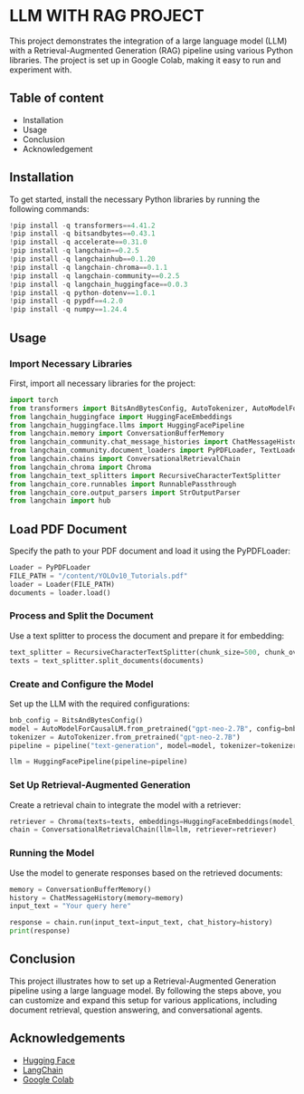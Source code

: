 # LLM WITH RAG PROJECT
This project demonstrates the integration of a large language model (LLM) with a Retrieval-Augmented Generation (RAG) pipeline using various Python libraries. The project is set up in Google Colab, making it easy to run and experiment with.
## Table of content

- Installation
- Usage
- Conclusion
- Acknowledgement

## Installation
To get started, install the necessary Python libraries by running the following commands:
```python
!pip install -q transformers==4.41.2
!pip install -q bitsandbytes==0.43.1
!pip install -q accelerate==0.31.0
!pip install -q langchain==0.2.5
!pip install -q langchainhub==0.1.20
!pip install -q langchain-chroma==0.1.1
!pip install -q langchain-community==0.2.5
!pip install -q langchain_huggingface==0.0.3
!pip install -q python-dotenv==1.0.1
!pip install -q pypdf==4.2.0
!pip install -q numpy==1.24.4
``` 

## Usage

### Import Necessary Libraries
First, import all necessary libraries for the project:
```python
import torch
from transformers import BitsAndBytesConfig, AutoTokenizer, AutoModelForCausalLM, pipeline
from langchain_huggingface import HuggingFaceEmbeddings
from langchain_huggingface.llms import HuggingFacePipeline
from langchain.memory import ConversationBufferMemory
from langchain_community.chat_message_histories import ChatMessageHistory
from langchain_community.document_loaders import PyPDFLoader, TextLoader
from langchain.chains import ConversationalRetrievalChain
from langchain_chroma import Chroma
from langchain_text_splitters import RecursiveCharacterTextSplitter
from langchain_core.runnables import RunnablePassthrough
from langchain_core.output_parsers import StrOutputParser
from langchain import hub
```

## Load PDF Document
Specify the path to your PDF document and load it using the PyPDFLoader:
```python
Loader = PyPDFLoader
FILE_PATH = "/content/YOLOv10_Tutorials.pdf"
loader = Loader(FILE_PATH)
documents = loader.load()
```

### Process and Split the Document
Use a text splitter to process the document and prepare it for embedding:
```python
text_splitter = RecursiveCharacterTextSplitter(chunk_size=500, chunk_overlap=50)
texts = text_splitter.split_documents(documents)
```

### Create and Configure the Model
Set up the LLM with the required configurations:
```python
bnb_config = BitsAndBytesConfig()
model = AutoModelForCausalLM.from_pretrained("gpt-neo-2.7B", config=bnb_config)
tokenizer = AutoTokenizer.from_pretrained("gpt-neo-2.7B")
pipeline = pipeline("text-generation", model=model, tokenizer=tokenizer)

llm = HuggingFacePipeline(pipeline=pipeline)
```

### Set Up Retrieval-Augmented Generation
Create a retrieval chain to integrate the model with a retriever:
```python
retriever = Chroma(texts=texts, embeddings=HuggingFaceEmbeddings(model_name="sentence-transformers/all-MiniLM-L6-v2"))
chain = ConversationalRetrievalChain(llm=llm, retriever=retriever)
```

### Running the Model
Use the model to generate responses based on the retrieved documents:
```python
memory = ConversationBufferMemory()
history = ChatMessageHistory(memory=memory)
input_text = "Your query here"

response = chain.run(input_text=input_text, chat_history=history)
print(response)
```

## Conclusion
This project illustrates how to set up a Retrieval-Augmented Generation pipeline using a large language model. By following the steps above, you can customize and expand this setup for various applications, including document retrieval, question answering, and conversational agents.

## Acknowledgements

 - [Hugging Face](https://huggingface.co)
 - [LangChain](https://www.langchain.com)
 - [Google Colab](https://colab.research.google.com)
